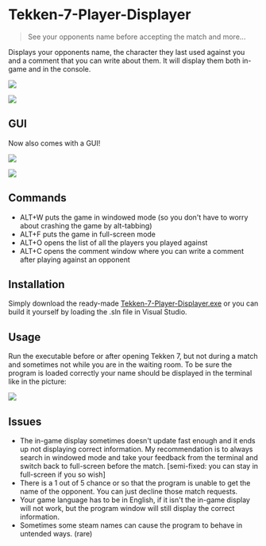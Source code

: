 # Tekken-7-Player-Displayer
> See your opponents name before accepting the match and more...

Displays your opponents name, the character they last used against you and a comment that you can write about them.
It will display them both in-game and in the console.

![](https://github.com/ParadiseAigo/Tekken-7-Player-Displayer/blob/master/1git.png)

![](https://github.com/ParadiseAigo/Tekken-7-Player-Displayer/blob/master/2git.png)

## GUI
Now also comes with a GUI!

![](https://github.com/ParadiseAigo/Tekken-7-Player-Displayer/blob/master/4git.png)

![](https://github.com/ParadiseAigo/Tekken-7-Player-Displayer/blob/master/5git.png)

## Commands
* ALT+W  puts the game in windowed mode (so you don't have to worry about crashing the game by alt-tabbing)
* ALT+F  puts the game in full-screen mode
* ALT+O  opens the list of all the players you played against
* ALT+C  opens the comment window where you can write a comment after playing against an opponent

## Installation
Simply download the ready-made [Tekken-7-Player-Displayer.exe](https://github.com/ParadiseAigo/Tekken-7-Player-Displayer/raw/master/Tekken-7-Player-Displayer.exe) or you can build it yourself by loading the .sln file in Visual Studio.

## Usage
Run the executable before or after opening Tekken 7, but not during a match and sometimes not while you are in the waiting room.
To be sure the program is loaded correctly your name should be displayed in the terminal like in the picture:

![](https://github.com/ParadiseAigo/Tekken-7-Player-Displayer/blob/master/3git.png)

## Issues
* The in-game display sometimes doesn't update fast enough and it ends up not displaying correct information. My recommendation is to always search in windowed mode and take your feedback from the terminal and switch back to full-screen before the match. [semi-fixed: you can stay in full-screen if you so wish]
* There is a 1 out of 5 chance or so that the program is unable to get the name of the opponent. You can just decline those match requests.
* Your game language has to be in English, if it isn't the in-game display will not work, but the program window will still display the correct information.
* Sometimes some steam names can cause the program to behave in untended ways. (rare)

